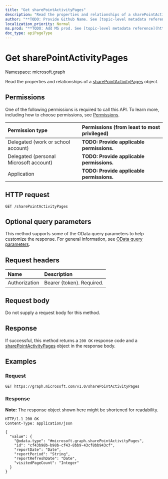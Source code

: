 ```yaml
---
title: "Get sharePointActivityPages"
description: "Read the properties and relationships of a sharePointActivityPages object."
author: "**TODO: Provide Github Name. See [topic-level metadata reference](https://msgo.azurewebsites.net/add/document/guidelines/metadata.html#topic-level-metadata)**"
localization_priority: Normal
ms.prod: "**TODO: Add MS prod. See [topic-level metadata reference](https://msgo.azurewebsites.net/add/document/guidelines/metadata.html#topic-level-metadata)**"
doc_type: apiPageType
---
```


# Get sharePointActivityPages
Namespace: microsoft.graph



Read the properties and relationships of a [sharePointActivityPages](../resources/sharepointactivitypages.md) object.

## Permissions
One of the following permissions is required to call this API. To learn more, including how to choose permissions, see [Permissions](/graph/permissions-reference).

|Permission type|Permissions (from least to most privileged)|
|:---|:---|
|Delegated (work or school account)|**TODO: Provide applicable permissions.**|
|Delegated (personal Microsoft account)|**TODO: Provide applicable permissions.**|
|Application|**TODO: Provide applicable permissions.**|

## HTTP request

<!-- {
  "blockType": "ignored"
}
-->
``` http
GET /sharePointActivityPages
```

## Optional query parameters
This method supports some of the OData query parameters to help customize the response. For general information, see [OData query parameters](/graph/query-parameters).

## Request headers
|Name|Description|
|:---|:---|
|Authorization|Bearer {token}. Required.|

## Request body
Do not supply a request body for this method.

## Response

If successful, this method returns a `200 OK` response code and a [sharePointActivityPages](../resources/sharepointactivitypages.md) object in the response body.

## Examples

### Request
<!-- {
  "blockType": "request",
  "name": "get_sharepointactivitypages"
}
-->
``` http
GET https://graph.microsoft.com/v1.0/sharePointActivityPages
```


### Response
**Note:** The response object shown here might be shortened for readability.
<!-- {
  "blockType": "response",
  "truncated": true,
  "@odata.type": "microsoft.graph.sharePointActivityPages"
}
-->
``` http
HTTP/1.1 200 OK
Content-Type: application/json

{
  "value": {
    "@odata.type": "#microsoft.graph.sharePointActivityPages",
    "id": "cf43b98b-b98b-cf43-8bb9-43cf8bb943cf",
    "reportDate": "Date",
    "reportPeriod": "String",
    "reportRefreshDate": "Date",
    "visitedPageCount": "Integer"
  }
}
```

